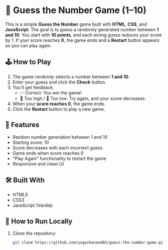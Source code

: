 # 🎯 Guess the Number Game (1–10)

This is a simple **Guess the Number** game built with **HTML**, **CSS**, and **JavaScript**. The goal is to guess a randomly generated number between **1 and 10**. You start with **10 points**, and each wrong guess reduces your score by 1. If your score reaches **0**, the game ends and a **Restart** button appears so you can play again.

## 🕹️ How to Play

1. The game randomly selects a number between **1 and 10**.
2. Enter your guess and click the **Check** button.
3. You'll get feedback:
   - ✅ Correct: You win the game!
   - 🔼 Too high / 🔽 Too low: Try again, and your score decreases.
4. When your **score reaches 0**, the game ends.
5. Click the **Restart** button to play a new game.

## 🚀 Features

- Random number generation between 1 and 10
- Starting score: 10
- Score decreases with each incorrect guess
- Game ends when score reaches 0
- "Play Again" functionality to restart the game
- Responsive and clean UI

## 🛠️ Built With

- HTML5
- CSS3
- JavaScript (Vanilla)

## 📂 How to Run Locally

1. Clone the repository:
   ```bash
   git clone https://github.com/yogeshanand03/guess-the-number-game.git

